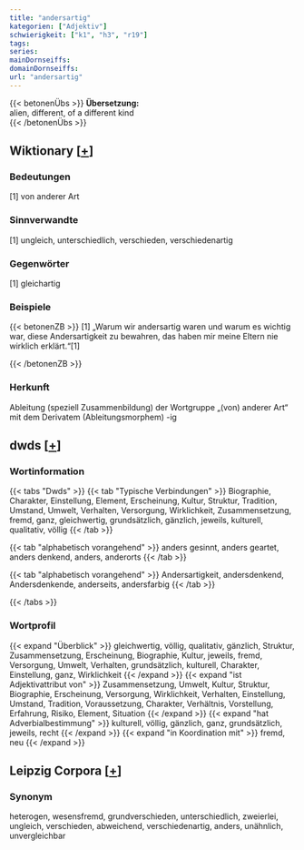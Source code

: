 ```yaml
---
title: "andersartig"
kategorien: ["Adjektiv"]
schwierigkeit: ["k1", "h3", "r19"]
tags:
series:
mainDornseiffs:
domainDornseiffs:
url: "andersartig"
---
```


{{< betonenÜbs >}}
**Übersetzung:**  
alien, different, of a different  kind  
{{< /betonenÜbs >}}

## Wiktionary [[+](https://de.wiktionary.org/wiki/andersartig)]

### Bedeutungen
[1] von anderer Art  

### Sinnverwandte
[1] ungleich, unterschiedlich, verschieden, verschiedenartig  

### Gegenwörter
[1] gleichartig  

### Beispiele
{{< betonenZB >}}
[1] „Warum wir andersartig waren und warum es wichtig war, diese Andersartigkeit zu bewahren, das haben mir meine Eltern nie wirklich erklärt.“[1]  

{{< /betonenZB >}}
### Herkunft
Ableitung (speziell Zusammenbildung) der Wortgruppe „(von) anderer Art“ mit dem Derivatem (Ableitungsmorphem) -ig  



## dwds [[+](https://www.dwds.de/wb/andersartig)]

### Wortinformation
{{< tabs "Dwds" >}}
{{< tab "Typische Verbindungen" >}}
Biographie, Charakter, Einstellung, Element, Erscheinung, Kultur, Struktur, Tradition, Umstand, Umwelt, Verhalten, Versorgung, Wirklichkeit, Zusammensetzung, fremd, ganz, gleichwertig, grundsätzlich, gänzlich, jeweils, kulturell, qualitativ, völlig
{{< /tab >}}

{{< tab "alphabetisch vorangehend" >}}
anders gesinnt, anders geartet, anders denkend, anders, anderorts
{{< /tab >}}

{{< tab "alphabetisch vorangehend" >}}
Andersartigkeit, andersdenkend, Andersdenkende, anderseits, andersfarbig
{{< /tab >}}

{{< /tabs >}}

### Wortprofil
{{< expand "Überblick" >}} gleichwertig, völlig, qualitativ, gänzlich, Struktur, Zusammensetzung, Erscheinung, Biographie, Kultur, jeweils, fremd, Versorgung, Umwelt, Verhalten, grundsätzlich, kulturell, Charakter, Einstellung, ganz, Wirklichkeit {{< /expand >}}
{{< expand "ist Adjektivattribut von" >}} Zusammensetzung, Umwelt, Kultur, Struktur, Biographie, Erscheinung, Versorgung, Wirklichkeit, Verhalten, Einstellung, Umstand, Tradition, Voraussetzung, Charakter, Verhältnis, Vorstellung, Erfahrung, Risiko, Element, Situation {{< /expand >}}
{{< expand "hat Adverbialbestimmung" >}} kulturell, völlig, gänzlich, ganz, grundsätzlich, jeweils, recht {{< /expand >}}
{{< expand "in Koordination mit" >}} fremd, neu {{< /expand >}}

## Leipzig Corpora [[+](https://corpora.uni-leipzig.de/en/res?word=andersartig&corpusId=deu_newscrawl-public_2018)]


### Synonym
heterogen, wesensfremd, grundverschieden, unterschiedlich, zweierlei, ungleich, verschieden, abweichend, verschiedenartig, anders, unähnlich, unvergleichbar

